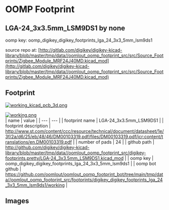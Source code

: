 # OOMP Footprint  
## LGA-24_3x3.5mm_LSM9DS1  by none  
  
oomp key: oomp_digikey_digikey_footprints_lga_24_3x3_5mm_lsm9ds1  
  
source repo at: [http://gitlab.com/digikey/digikey-kicad-library/blob/master/tmp/data//oomlout_oomp_footprint_src/src/Source_Footprints/Zigbee_Module_MRF24J40MD.kicad_mod](http://gitlab.com/digikey/digikey-kicad-library/blob/master/tmp/data//oomlout_oomp_footprint_src/src/Source_Footprints/Zigbee_Module_MRF24J40MD.kicad_mod)  
## Footprint  
  
[![working_kicad_pcb_3d.png](working_kicad_pcb_3d_600.png)](working_kicad_pcb_3d.png)  
  
[![working.png](working_600.png)](working.png)  
| name | value | 
| --- | --- | 
| footprint name | LGA-24_3x3.5mm_LSM9DS1 | 
| footprint description | http://www.st.com/content/ccc/resource/technical/document/datasheet/1e/3f/2a/d6/25/eb/48/46/DM00103319.pdf/files/DM00103319.pdf/jcr:content/translations/en.DM00103319.pdf | 
| number of pads | 24 | 
| github path | http://github.com/digikey/digikey-kicad-library/blob/master/tmp/data//oomlout_oomp_footprint_src/digikey-footprints.pretty/LGA-24_3x3.5mm_LSM9DS1.kicad_mod | 
| oomp key | oomp_digikey_digikey_footprints_lga_24_3x3_5mm_lsm9ds1 | 
| oomp bot github | https://github.com/oomlout/oomlout_oomp_footprint_bot/tree/main/tmp/data//oomlout_oomp_footprint_src/footprints/digikey_digikey_footprints_lga_24_3x3_5mm_lsm9ds1/working | 
## Images  
